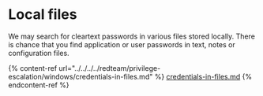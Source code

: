 # Local files

We may search for cleartext passwords in various files stored locally. There is chance that you find application or user passwords in text, notes or configuration files.&#x20;

{% content-ref url="../../../../redteam/privilege-escalation/windows/credentials-in-files.md" %}
[credentials-in-files.md](../../../../redteam/privilege-escalation/windows/credentials-in-files.md)
{% endcontent-ref %}
